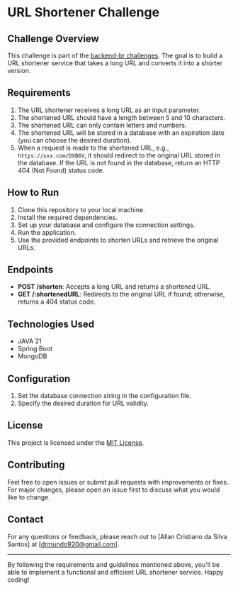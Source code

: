 # URL Shortener Challenge

## Challenge Overview

This challenge is part of the [backend-br challenges](https://github.com/backend-br/desafios/blob/master/url-shortener/PROBLEM.md). The goal is to build a URL shortener service that takes a long URL and converts it into a shorter version. 

## Requirements

1. The URL shortener receives a long URL as an input parameter.
2. The shortened URL should have a length between 5 and 10 characters.
3. The shortened URL can only contain letters and numbers.
4. The shortened URL will be stored in a database with an expiration date (you can choose the desired duration).
5. When a request is made to the shortened URL, e.g., `https://xxx.com/DXB6V`, it should redirect to the original URL stored in the database. If the URL is not found in the database, return an HTTP 404 (Not Found) status code.

## How to Run

1. Clone this repository to your local machine.
2. Install the required dependencies.
3. Set up your database and configure the connection settings.
4. Run the application.
5. Use the provided endpoints to shorten URLs and retrieve the original URLs.

## Endpoints

- **POST /shorten**: Accepts a long URL and returns a shortened URL.
- **GET /:shortenedURL**: Redirects to the original URL if found; otherwise, returns a 404 status code.

## Technologies Used

- JAVA 21
- Spring Boot
- MongoDB

## Configuration

1. Set the database connection string in the configuration file.
2. Specify the desired duration for URL validity.

## License

This project is licensed under the [MIT License](LICENSE).

## Contributing

Feel free to open issues or submit pull requests with improvements or fixes. For major changes, please open an issue first to discuss what you would like to change.

## Contact

For any questions or feedback, please reach out to [Allan Cristiano da Silva Santos] at [drmundo920@gmail.com].

---

By following the requirements and guidelines mentioned above, you'll be able to implement a functional and efficient URL shortener service. Happy coding!
